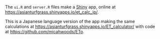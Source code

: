 The `ui.R` and `server.R` files make a [Shiny](http://shiny.rstudio.com/) app, online at https://asianturfgrass.shinyapps.io/et_calc_jp/.

This is a Japanese language version of the app making the same calculations at https://asianturfgrass.shinyapps.io/ET_calculator/ with code at https://github.com/micahwoods/ETo.

